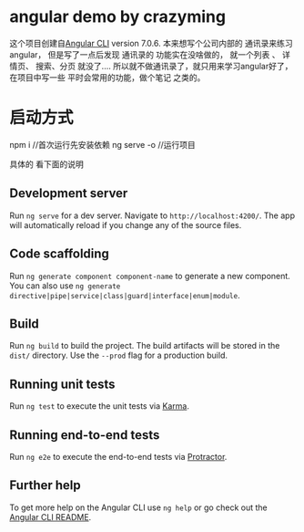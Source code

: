# angular demo by crazyming

这个项目创建自[Angular CLI](https://github.com/angular/angular-cli) version 7.0.6.
本来想写个公司内部的  通讯录来练习angular， 但是写了一点后发现 通讯录的 功能实在没啥做的， 就一个列表 、 详情页、 搜索、分页 就没了.... 所以就不做通讯录了，就只用来学习angular好了，在项目中写一些 平时会常用的功能，做个笔记 之类的。


# 启动方式

npm i //首次运行先安装依赖
ng serve -o //运行项目

具体的  看下面的说明

## Development server

Run `ng serve` for a dev server. Navigate to `http://localhost:4200/`. The app will automatically reload if you change any of the source files.

## Code scaffolding

Run `ng generate component component-name` to generate a new component. You can also use `ng generate directive|pipe|service|class|guard|interface|enum|module`.

## Build

Run `ng build` to build the project. The build artifacts will be stored in the `dist/` directory. Use the `--prod` flag for a production build.

## Running unit tests

Run `ng test` to execute the unit tests via [Karma](https://karma-runner.github.io).

## Running end-to-end tests

Run `ng e2e` to execute the end-to-end tests via [Protractor](http://www.protractortest.org/).

## Further help

To get more help on the Angular CLI use `ng help` or go check out the [Angular CLI README](https://github.com/angular/angular-cli/blob/master/README.md).
